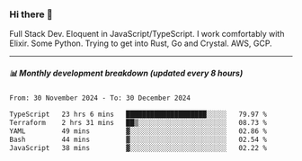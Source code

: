 ### Hi there 👋

Full Stack Dev. Eloquent in JavaScript/TypeScript. I work comfortably with Elixir. Some Python. Trying to get into Rust, Go and Crystal. AWS, GCP.

***

##### 📊 Monthly development breakdown (updated every 8 hours)

<!--START_SECTION:waka-->

```txt
From: 30 November 2024 - To: 30 December 2024

TypeScript   23 hrs 6 mins   ████████████████████░░░░░   79.97 %
Terraform    2 hrs 31 mins   ██▒░░░░░░░░░░░░░░░░░░░░░░   08.73 %
YAML         49 mins         ▓░░░░░░░░░░░░░░░░░░░░░░░░   02.86 %
Bash         44 mins         ▓░░░░░░░░░░░░░░░░░░░░░░░░   02.54 %
JavaScript   38 mins         ▓░░░░░░░░░░░░░░░░░░░░░░░░   02.22 %
```

<!--END_SECTION:waka-->
